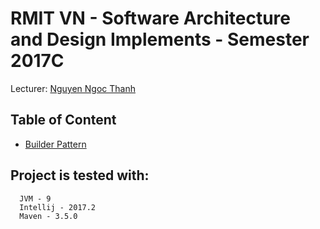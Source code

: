 # RMIT VN - Software Architecture and Design Implements - Semester 2017C

Lecturer: [Nguyen Ngoc Thanh](https://github.com/thanhnew2001)

## Table of Content
- [Builder Pattern](src/main/java/practice/builder)

## Project is tested with:

```Text
  JVM - 9
  Intellij - 2017.2
  Maven - 3.5.0
```

